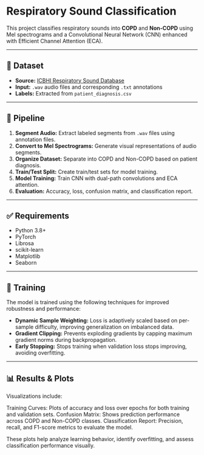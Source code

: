 # Respiratory Sound Classification

This project classifies respiratory sounds into **COPD** and **Non-COPD** using Mel spectrograms and a Convolutional Neural Network (CNN) enhanced with Efficient Channel Attention (ECA).

---

## 📂 Dataset
- **Source:** [ICBHI Respiratory Sound Database](https://www.kaggle.com/datasets/vbookshelf/respiratory-sound-database)
- **Input:** `.wav` audio files and corresponding `.txt` annotations
- **Labels:** Extracted from `patient_diagnosis.csv`

---

## 🔄 Pipeline
1. **Segment Audio:** Extract labeled segments from `.wav` files using annotation files.
2. **Convert to Mel Spectrograms:** Generate visual representations of audio segments.
3. **Organize Dataset:** Separate into COPD and Non-COPD based on patient diagnosis.
4. **Train/Test Split:** Create train/test sets for model training.
5. **Model Training:** Train CNN with dual-path convolutions and ECA attention.
6. **Evaluation:** Accuracy, loss, confusion matrix, and classification report.

---

## ✅ Requirements
- Python 3.8+
- PyTorch
- Librosa
- scikit-learn
- Matplotlib
- Seaborn

---

## 🧠 Training

The model is trained using the following techniques for improved robustness and performance:

- **Dynamic Sample Weighting:** Loss is adaptively scaled based on per-sample difficulty, improving generalization on imbalanced data.
- **Gradient Clipping:** Prevents exploding gradients by capping maximum gradient norms during backpropagation.
- **Early Stopping:** Stops training when validation loss stops improving, avoiding overfitting.

---

## 📊 Results & Plots
Visualizations include:

Training Curves: Plots of accuracy and loss over epochs for both training and validation sets.
Confusion Matrix: Shows prediction performance across COPD and Non-COPD classes.
Classification Report: Precision, recall, and F1-score metrics to evaluate the model.

These plots help analyze learning behavior, identify overfitting, and assess classification performance visually.
